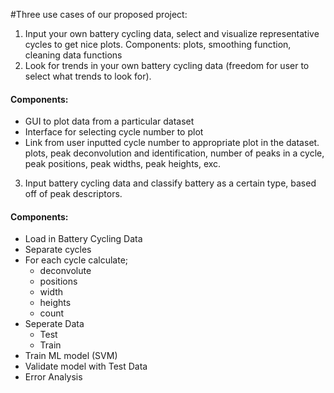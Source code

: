 #Three use cases of our proposed project: 
1. Input your own battery cycling data, select and visualize 
representative cycles to get nice plots.
Components: plots, smoothing function, cleaning data functions  
2. Look for trends in your own battery cycling data (freedom for user 
to select what trends to look for).  
#### Components:
- GUI to plot data from a particular dataset
- Interface for selecting cycle number to plot
- Link from user inputted cycle number to appropriate plot in the 
dataset.
plots, peak 
deconvolution 
and identification, number of 
peaks in a cycle, peak positions, peak widths, peak heights, exc.

3. Input battery cycling data and classify battery as a certain type, 
based off of peak descriptors.  
#### Components: 
- Load in Battery Cycling Data
 - Separate cycles 
 - For each cycle calculate; 
	- deconvolute 
	- positions 
	- width 
	- heights 
	- count 
 - Seperate Data 
	- Test 
	- Train 
 - Train ML model (SVM)  
 - Validate model with Test Data 
 - Error Analysis 
 
